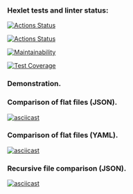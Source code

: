 ### Hexlet tests and linter status:

[![Actions Status](https://github.com/MamBoota/frontend-project-46/actions/workflows/hexlet-check.yml/badge.svg)](https://github.com/MamBoota/frontend-project-46/actions)

[![Actions Status](https://github.com/MamBoota/frontend-project-46/actions/workflows/mamboota-check.yml/badge.svg)](https://github.com/MamBoota/frontend-project-46/actions)

[![Maintainability](https://api.codeclimate.com/v1/badges/6e34909e009c5750eb46/maintainability)](https://codeclimate.com/github/MamBoota/frontend-project-46/maintainability)

[![Test Coverage](https://api.codeclimate.com/v1/badges/6e34909e009c5750eb46/test_coverage)](https://codeclimate.com/github/MamBoota/frontend-project-46/test_coverage)

### Demonstration.

### Comparison of flat files (JSON).

[![asciicast](https://asciinema.org/a/dKfUuO2tPPkyxGzmH0tVam3E4.svg)](https://asciinema.org/a/dKfUuO2tPPkyxGzmH0tVam3E4)

### Comparison of flat files (YAML).

[![asciicast](https://asciinema.org/a/h2LbEbcfyxNChAYJOG5FduNkk.svg)](https://asciinema.org/a/h2LbEbcfyxNChAYJOG5FduNkk)

### Recursive file comparison (JSON).

[![asciicast](https://asciinema.org/a/gxGxPELAPphek6SRz5TucbIgL.svg)](https://asciinema.org/a/gxGxPELAPphek6SRz5TucbIgL)
